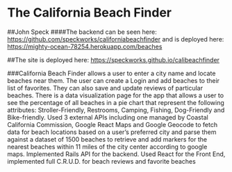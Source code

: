 # The California Beach Finder
##John Speck
####The backend can be seen here: 
https://github.com/speckworks/californiabeachfinder 
and is deployed here:
https://mighty-ocean-78254.herokuapp.com/beaches


##The site is deployed here: https://speckworks.github.io/calibeachfinder

###California Beach Finder allows a user to enter a city name and locate beaches near them.  The user can create a Login and add beaches to their list of favorites.  They can also save and update reviews of particular beaches.  There is a data visualization page for the app that allows a user to see the percentage of all beaches in a pie chart that represent the following attributes: Stroller-Friendly, Restrooms, Camping, Fishing, Dog-Friendly and Bike-friendly.
Used 3 external APIs including one managed by Coastal California Commission, Google React Maps and Google Geocode to fetch data for beach locations based on a user’s preferred city and parse them against a dataset of 1500 beaches to retrieve and add markers for the nearest beaches within 11 miles of the city center according to google maps.
Implemented Rails API for the backend.
Used React for the Front End, implemented full C.R.U.D. for beach reviews and favorite beaches


